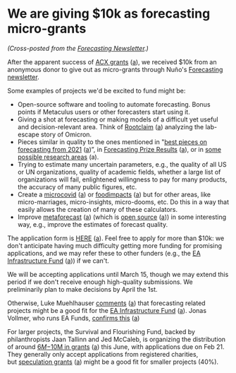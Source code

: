 We are giving $10k as forecasting micro-grants
==============

_(Cross-posted from the [Forecasting Newsletter](https://forecasting.substack.com/p/2022-01).)_

After the apparent success of [ACX grants](https://astralcodexten.substack.com/p/acx-grants-results) ([a](https://web.archive.org/web/20220203090546/https://astralcodexten.substack.com/p/acx-grants-results)), we received $10k from an anonymous donor to give out as micro-grants through Nuño's [Forecasting newsletter](https://forecasting.substack.com/).

Some examples of projects we'd be excited to fund might be:

*   Open-source software and tooling to automate forecasting. Bonus points if Metaculus users or other forecasters start using it.
*   Giving a shot at forecasting or making models of a difficult yet useful and decision-relevant area. Think of [Rootclaim](https://www.rootclaim.com/) ([a](https://web.archive.org/web/20220202215123/https://www.rootclaim.com/)) analyzing the lab-escape story of Omicron.
*   Pieces similar in quality to the ones mentioned in "[best pieces on forecasting from 2021](https://forecasting.substack.com/p/looking-back-at-2021) ([a](https://web.archive.org/web/20220202215143/https://forecasting.substack.com/p/looking-back-at-2021))”, in [Forecasting Prize Results](https://forum.effectivealtruism.org/posts/8QFWHzmur4roAcnCf/forecasting-prize-results) ([a](https://web.archive.org/web/20211020014907/https://forum.effectivealtruism.org/posts/8QFWHzmur4roAcnCf/forecasting-prize-results)), or in [some possible research areas](https://forum.effectivealtruism.org/posts/8Nwy3tX2WnDDSTRoi/announcing-the-forecasting-innovation-prize#Some_Possible_Research_Areas) (a).
*   Trying to estimate many uncertain parameters, e.g., the quality of all US or UN organizations, quality of academic fields, whether a large list of organizations will fail, enlightened willingness to pay for many products, the accuracy of many public figures, etc.
*   Create a [microcovid](https://www.microcovid.org/) ([a](https://web.archive.org/web/20220202215203/https://www.microcovid.org/)) or [foodimpacts](https://foodimpacts.org/) ([a](https://web.archive.org/web/20220202215225/https://foodimpacts.org/)) but for other areas, like micro-marriages, micro-insights, micro-dooms, etc. Do this in a way that easily allows the creation of many of these calculators.
*   Improve [metaforecast](https://metaforecast.org/) ([a](https://web.archive.org/web/20220202215250/https://metaforecast.org/)) (which is [open source](https://github.com/QURIresearch/metaforecast-website-nextjs) ([a](https://web.archive.org/web/20220202215420/https://github.com/QURIresearch/metaforecast-website-nextjs))) in some interesting way, e.g., improve the estimates of forecast quality.

The application form is [HERE](https://docs.google.com/forms/d/e/1FAIpQLSfqRa4YAiRKERfswee2Uapve0_UT62GayVF1JjtOvUobScEoQ/viewform) ([a](https://web.archive.org/web/20220202215545/https://docs.google.com/forms/d/e/1FAIpQLSfqRa4YAiRKERfswee2Uapve0_UT62GayVF1JjtOvUobScEoQ/viewform)). Feel free to apply for more than $10k: we don't anticipate having much difficulty getting more funding for promising applications, and we may refer these to other funders (e.g., the [EA Infrastructure Fund](https://funds.effectivealtruism.org/funds/ea-community) ([a](https://web.archive.org/web/20220202215620/https://funds.effectivealtruism.org/funds/ea-community))) if we can't.

We will be accepting applications until March 15, though we may extend this period if we don't receive enough high-quality submissions. We preliminarily plan to make decisions by April the 1st.

Otherwise, Luke Muehlhauser [comments](https://www.lesswrong.com/posts/MDfesb7oYu8KhGvLR/forecasting-newsletter-december-2021?commentId=h53cogLD6t6xbnDFL#comments) ([a](https://web.archive.org/web/20220202215653/https://www.lesswrong.com/posts/MDfesb7oYu8KhGvLR/forecasting-newsletter-december-2021?commentId=h53cogLD6t6xbnDFL#comments)) that forecasting related projects might be a good fit for the [EA Infrastructure Fund](https://funds.effectivealtruism.org/funds/ea-community) ([a](https://web.archive.org/web/20220202215620/https://funds.effectivealtruism.org/funds/ea-community)). Jonas Vollmer, who runs EA Funds, [confirms this](https://www.lesswrong.com/posts/MDfesb7oYu8KhGvLR/forecasting-newsletter-december-2021?commentId=uShQ4NAtaEdYJbJHD#comments) ([a](https://web.archive.org/web/20220202215743/https://www.lesswrong.com/posts/MDfesb7oYu8KhGvLR/forecasting-newsletter-december-2021?commentId=uShQ4NAtaEdYJbJHD#comments))

For larger projects, the Survival and Flourishing Fund, backed by philanthropists Jaan Tallinn and Jed McCaleb, is organizing the distribution of around [$6M-$10M in grants](https://survivalandflourishing.fund/sff-2022-h1-application) ([a](https://web.archive.org/web/20220202215820/https://survivalandflourishing.fund/sff-2022-h1-application)) this June, with applications due on Feb 21. They generally only accept applications from registered charities, but [speculation grants](https://survivalandflourishing.fund/speculation-grants) ([a](https://web.archive.org/web/20220202215854/https://survivalandflourishing.fund/speculation-grants)) might be a good fit for smaller projects (40%).